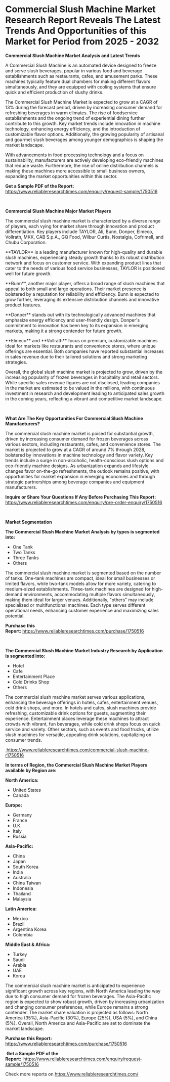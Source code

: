 <p><h1>Commercial Slush Machine Market Research Report Reveals The Latest Trends And Opportunities of this Market for Period from 2025 - 2032</h1></p><p><strong>Commercial Slush Machine Market Analysis and Latest Trends</strong></p>
<p><p>A Commercial Slush Machine is an automated device designed to freeze and serve slush beverages, popular in various food and beverage establishments such as restaurants, cafes, and amusement parks. These machines typically feature dual chambers for making different flavors simultaneously, and they are equipped with cooling systems that ensure quick and efficient production of slushy drinks.</p><p>The Commercial Slush Machine Market is expected to grow at a CAGR of 13% during the forecast period, driven by increasing consumer demand for refreshing beverages in warm climates. The rise of foodservice establishments and the ongoing trend of experiential dining further contribute to this growth. Key market trends include innovation in machine technology, enhancing energy efficiency, and the introduction of customizable flavor options. Additionally, the growing popularity of artisanal and gourmet slush beverages among younger demographics is shaping the market landscape. </p><p>With advancements in food processing technology and a focus on sustainability, manufacturers are actively developing eco-friendly machines that reduce waste. Furthermore, the rise of online distribution channels is making these machines more accessible to small business owners, expanding the market opportunities within this sector.</p></p>
<p><strong>Get a Sample PDF of the Report:&nbsp;</strong> <a href="https://www.reliableresearchtimes.com/enquiry/request-sample/1750516?utm_campaign=2006&utm_medium=2&utm_source=Github&utm_content=ia&utm_term=19022025&utm_id=commercial-slush-machine">https://www.reliableresearchtimes.com/enquiry/request-sample/1750516</a></p>
<p>&nbsp;</p>
<p><strong>Commercial Slush Machine Major Market Players</strong></p>
<p><p>The commercial slush machine market is characterized by a diverse range of players, each vying for market share through innovation and product differentiation. Key players include TAYLOR, Ali, Bunn, Donper, Elmeco, Vollrath, MKK, CAB S.p.A., GQ Food, Wilbur Curtis, Nostalgia, Cofrimell, and Chubu Corporation.</p><p>**TAYLOR** is a leading manufacturer known for high-quality and durable slush machines, experiencing steady growth thanks to its robust distribution network and focus on customer service. With expanding product lines that cater to the needs of various food service businesses, TAYLOR is positioned well for future growth.</p><p>**Bunn**, another major player, offers a broad range of slush machines that appeal to both small and large operations. Their market presence is bolstered by a reputation for reliability and efficiency. Bunn is expected to grow further, leveraging its extensive distribution channels and innovative product features.</p><p>**Donper** stands out with its technologically advanced machines that emphasize energy efficiency and user-friendly design. Donper's commitment to innovation has been key to its expansion in emerging markets, making it a strong contender for future growth.</p><p>**Elmeco** and **Vollrath** focus on premium, customizable machines ideal for markets like restaurants and convenience stores, where unique offerings are essential. Both companies have reported substantial increases in sales revenue due to their tailored solutions and strong marketing strategies.</p><p>Overall, the global slush machine market is projected to grow, driven by the increasing popularity of frozen beverages in hospitality and retail sectors. While specific sales revenue figures are not disclosed, leading companies in the market are estimated to be valued in the millions, with continuous investment in research and development leading to anticipated sales growth in the coming years, reflecting a vibrant and competitive market landscape.</p></p>
<p>&nbsp;</p>
<p><strong>What Are The Key Opportunities For Commercial Slush Machine Manufacturers?</strong></p>
<p><p>The commercial slush machine market is poised for substantial growth, driven by increasing consumer demand for frozen beverages across various sectors, including restaurants, cafes, and convenience stores. The market is projected to grow at a CAGR of around 7% through 2028, bolstered by innovations in machine technology and flavor variety. Key trends include a surge in non-alcoholic, health-conscious slush options and eco-friendly machine designs. As urbanization expands and lifestyle changes favor on-the-go refreshments, the outlook remains positive, with opportunities for market expansion in emerging economies and through strategic partnerships among beverage companies and equipment manufacturers.</p></p>
<p><strong>Inquire or Share Your Questions If Any Before Purchasing This Report:</strong> <a href="https://www.reliableresearchtimes.com/enquiry/pre-order-enquiry/1750516?utm_campaign=2006&utm_medium=2&utm_source=Github&utm_content=ia&utm_term=19022025&utm_id=commercial-slush-machine">https://www.reliableresearchtimes.com/enquiry/pre-order-enquiry/1750516</a></p>
<p>&nbsp;</p>
<p><strong>Market Segmentation</strong></p>
<p><strong>The Commercial Slush Machine Market Analysis by types is segmented into:</strong></p>
<p><ul><li>One Tank</li><li>Two Tanks</li><li>Three Tanks</li><li>Others</li></ul></p>
<p><p>The commercial slush machine market is segmented based on the number of tanks. One-tank machines are compact, ideal for small businesses or limited flavors, while two-tank models allow for more variety, catering to medium-sized establishments. Three-tank machines are designed for high-demand environments, accommodating multiple flavors simultaneously, making them ideal for larger venues. Additionally, "others" may include specialized or multifunctional machines. Each type serves different operational needs, enhancing customer experience and maximizing sales potential.</p></p>
<p><strong>Purchase this Report:&nbsp;</strong><a href="https://www.reliableresearchtimes.com/purchase/1750516?utm_campaign=2006&utm_medium=2&utm_source=Github&utm_content=ia&utm_term=19022025&utm_id=commercial-slush-machine">https://www.reliableresearchtimes.com/purchase/1750516</a></p>
<p>&nbsp;</p>
<p><strong>The Commercial Slush Machine Market Industry Research by Application is segmented into:</strong></p>
<p><ul><li>Hotel</li><li>Cafe</li><li>Entertainment Place</li><li>Cold Drinks Shop</li><li>Others</li></ul></p>
<p><p>The commercial slush machine market serves various applications, enhancing the beverage offerings in hotels, cafes, entertainment venues, cold drink shops, and more. In hotels and cafes, slush machines provide refreshing, customizable drink options for guests, augmenting their experience. Entertainment places leverage these machines to attract crowds with vibrant, fun beverages, while cold drink shops focus on quick service and variety. Other sectors, such as events and food trucks, utilize slush machines for versatile, appealing drink solutions, capitalizing on consumer trends.</p></p>
<p><a href="https://www.reliableresearchtimes.com/commercial-slush-machine-r1750516?utm_campaign=2006&utm_medium=2&utm_source=Github&utm_content=ia&utm_term=19022025&utm_id=commercial-slush-machine">&nbsp;https://www.reliableresearchtimes.com/commercial-slush-machine-r1750516</a></p>
<p><strong>In terms of Region, the Commercial Slush Machine Market Players available by Region are:</strong></p>
<p>
    <p> <strong> North America: </strong>
        <ul>
            <li>United States</li>
            <li>Canada</li>
        </ul>
        </p> 
    <p> <strong> Europe: </strong>
        <ul>
            <li>Germany</li>
            <li>France</li>
            <li>U.K.</li>
            <li>Italy</li>
            <li>Russia</li>
        </ul>
        </p> 
    <p> <strong> Asia-Pacific: </strong>
        <ul>
            <li>China</li>
            <li>Japan</li>
            <li>South Korea</li>
            <li>India</li>
            <li>Australia</li>
            <li>China Taiwan</li>
            <li>Indonesia</li>
            <li>Thailand</li>
            <li>Malaysia</li>
        </ul>
        </p> 
    <p> <strong> Latin America: </strong>
        <ul>
            <li>Mexico</li>
            <li>Brazil</li>
            <li>Argentina Korea</li>
            <li>Colombia</li>
        </ul>
        </p> 
    <p> <strong> Middle East & Africa: </strong>
        <ul>
            <li>Turkey</li>
            <li>Saudi</li>
            <li>Arabia</li>
            <li>UAE</li>
            <li>Korea</li>
        </ul>
    </p>
    </p>
<p><p>The commercial slush machine market is anticipated to experience significant growth across key regions, with North America leading the way due to high consumer demand for frozen beverages. The Asia-Pacific region is expected to show robust growth, driven by increasing urbanization and changing consumer preferences, while Europe remains a strong contender. The market share valuation is projected as follows: North America (35%), Asia-Pacific (30%), Europe (25%), USA (5%), and China (5%). Overall, North America and Asia-Pacific are set to dominate the market landscape.</p></p>
<p><strong>Purchase this Report: </strong><a href="https://www.reliableresearchtimes.com/purchase/1750516?utm_campaign=2006&utm_medium=2&utm_source=Github&utm_content=ia&utm_term=19022025&utm_id=commercial-slush-machine">https://www.reliableresearchtimes.com/purchase/1750516</a></p>
<p>&nbsp;<strong>Get a Sample PDF of the Report:&nbsp;&nbsp;</strong><a href="https://www.reliableresearchtimes.com/enquiry/request-sample/1750516?utm_campaign=2006&utm_medium=2&utm_source=Github&utm_content=ia&utm_term=19022025&utm_id=commercial-slush-machine">https://www.reliableresearchtimes.com/enquiry/request-sample/1750516</a></p>
<p><strong></strong></p>
<p>Check more reports on <a href="https://www.reliableresearchtimes.com/?utm_campaign=2006&utm_medium=2&utm_source=Github&utm_content=ia&utm_term=19022025&utm_id=commercial-slush-machine">https://www.reliableresearchtimes.com/</a></p>